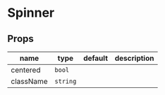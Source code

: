 # Spinner

## Props

|name|type|default|description|
|----|----|-------|-----------|
|centered|`bool`|||
|className|`string`|||


